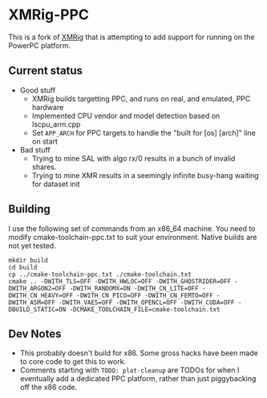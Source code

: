 # XMRig-PPC

This is a fork of [XMRig](https://github.com/xmrig/xmrig) that is attempting to add support for running on the PowerPC platform.

## Current status
- Good stuff
  - XMRig builds targetting PPC, and runs on real, and emulated, PPC hardware
  - Implemented CPU vendor and model detection based on lscpu_arm.cpp
  - Set `APP_ARCH` for PPC targets to handle the "built for \[os\] \[arch\]" line on start
- Bad stuff
  - Trying to mine SAL with algo rx/0 results in a bunch of invalid shares.
  - Trying to mine XMR results in a seemingly infinite busy-hang waiting for dataset init

## Building

I use the following set of commands from an x86_64 machine.  You need to modify cmake-toolchain-ppc.txt to suit your environment.  Native builds are not yet tested.

```
mkdir build
cd build
cp ../cmake-toolchain-ppc.txt ./cmake-toolchain.txt
cmake .. -DWITH_TLS=OFF -DWITH_HWLOC=OFF -DWITH_GHOSTRIDER=OFF -DWITH_ARGON2=OFF -DWITH_RANDOMX=ON -DWITH_CN_LITE=OFF -DWITH_CN_HEAVY=OFF -DWITH_CN_PICO=OFF -DWITH_CN_FEMTO=OFF -DWITH_ASM=OFF -DWITH_VAES=OFF -DWITH_OPENCL=OFF -DWITH_CUDA=OFF -DBUILD_STATIC=ON -DCMAKE_TOOLCHAIN_FILE=cmake-toolchain.txt
```

## Dev Notes

- This probably doesn't build for x86.  Some gross hacks have been made to core code to get this to work.
- Comments starting with `TODO: plat-cleanup` are TODOs for when I eventually add a dedicated PPC platform, rather than just piggybacking off the x86 code.

